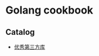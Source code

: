 # Golang cookbook

## Catalog

- [优秀第三方库](https://github.com/go-tyrion/wiki/blob/master/doc/third.md)
